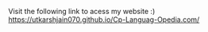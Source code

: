 Visit the following link to acess my website :)
https://utkarshjain070.github.io/Cp-Languag-Opedia.com/
